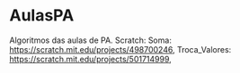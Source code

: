 # AulasPA

Algoritmos das aulas de PA.
Scratch:
 Soma: https://scratch.mit.edu/projects/498700246, Troca_Valores: https://scratch.mit.edu/projects/501714999, 

